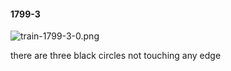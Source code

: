 #### 1799-3
![train-1799-3-0.png](https://github.com/lil-lab/nlvr/raw/master/nlvr/train/images/4/train-1799-3-0.png "train-1799-3-0.png")

there are three black circles not touching any edge